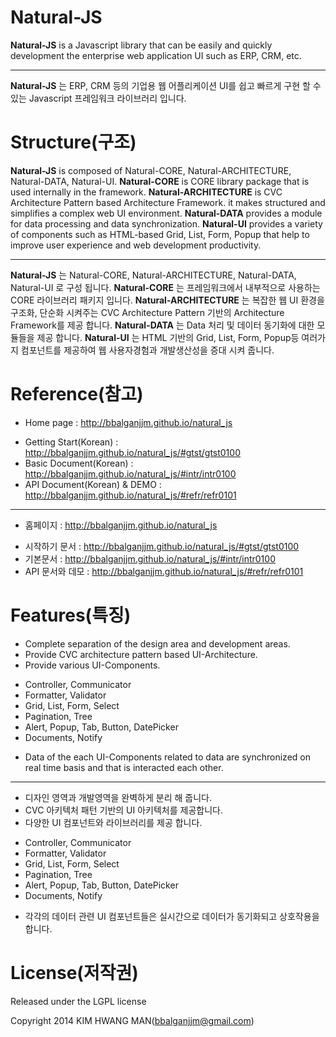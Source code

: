 Natural-JS
==========
**Natural-JS** is a Javascript library that can be easily and quickly development the enterprise web application UI such as ERP, CRM, etc.

----------------------------------------------

**Natural-JS** 는 ERP, CRM 등의 기업용 웹 어플리케이션 UI를 쉽고 빠르게 구현 할 수 있는 Javascript 프레임워크 라이브러리 입니다.

Structure(구조)
==========
**Natural-JS** is composed of Natural-CORE, Natural-ARCHITECTURE, Natural-DATA, Natural-UI.
**Natural-CORE** is CORE library package that is used internally in the framework.
**Natural-ARCHITECTURE** is CVC Architecture Pattern based Architecture Framework. it makes structured and simplifies a complex web UI environment.
**Natural-DATA** provides a module for data processing and data synchronization.
**Natural-UI** provides a variety of components such as HTML-based Grid, List, Form, Popup that help to improve user experience and web development productivity.

----------------------------------------------

**Natural-JS** 는 Natural-CORE, Natural-ARCHITECTURE, Natural-DATA, Natural-UI 로 구성 됩니다.
**Natural-CORE** 는 프레임워크에서 내부적으로 사용하는 CORE 라이브러리 패키지 입니다.
**Natural-ARCHITECTURE** 는 복잡한 웹 UI 환경을 구조화, 단순화 시켜주는 CVC Architecture Pattern 기반의 Architecture Framework를 제공 합니다.
**Natural-DATA** 는 Data 처리 및 데이터 동기화에 대한 모듈들을 제공 합니다.
**Natural-UI** 는 HTML 기반의 Grid, List, Form, Popup등 여러가지 컴포넌트를 제공하여 웹 사용자경험과 개발생산성을 증대 시켜 줍니다.

Reference(참고)
=========
- Home page : http://bbalganjjm.github.io/natural_js
 * Getting Start(Korean) : http://bbalganjjm.github.io/natural_js/#gtst/gtst0100
 * Basic Document(Korean) : http://bbalganjjm.github.io/natural_js/#intr/intr0100
 * API Document(Korean) & DEMO : http://bbalganjjm.github.io/natural_js/#refr/refr0101

----------------------------------------------

- 홈페이지 : http://bbalganjjm.github.io/natural_js
 * 시작하기 문서 : http://bbalganjjm.github.io/natural_js/#gtst/gtst0100
 * 기본문서 : http://bbalganjjm.github.io/natural_js/#intr/intr0100
 * API 문서와 데모 : http://bbalganjjm.github.io/natural_js/#refr/refr0101

Features(특징)
========
- Complete separation of the design area and development areas.
- Provide CVC architecture pattern based UI-Architecture.
- Provide various UI-Components.
 * Controller, Communicator
 * Formatter, Validator
 * Grid, List, Form, Select
 * Pagination, Tree
 * Alert, Popup, Tab, Button, DatePicker
 * Documents, Notify
- Data of the each UI-Components related to data are synchronized on real time basis and that is interacted each other.

----------------------------------------------

- 디자인 영역과 개발영역을 완벽하게 분리 해 줍니다.
- CVC 아키텍처 패턴 기반의 UI 아키텍처를 제공합니다.
- 다양한 UI 컴포넌트와 라이브러리를 제공 합니다.
 * Controller, Communicator
 * Formatter, Validator
 * Grid, List, Form, Select
 * Pagination, Tree
 * Alert, Popup, Tab, Button, DatePicker
 * Documents, Notify
- 각각의 데이터 관련 UI 컴포넌트들은 실시간으로 데이터가 동기화되고 상호작용을 합니다.

License(저작권)
=======
Released under the LGPL license



Copyright 2014 KIM HWANG MAN(bbalganjjm@gmail.com)